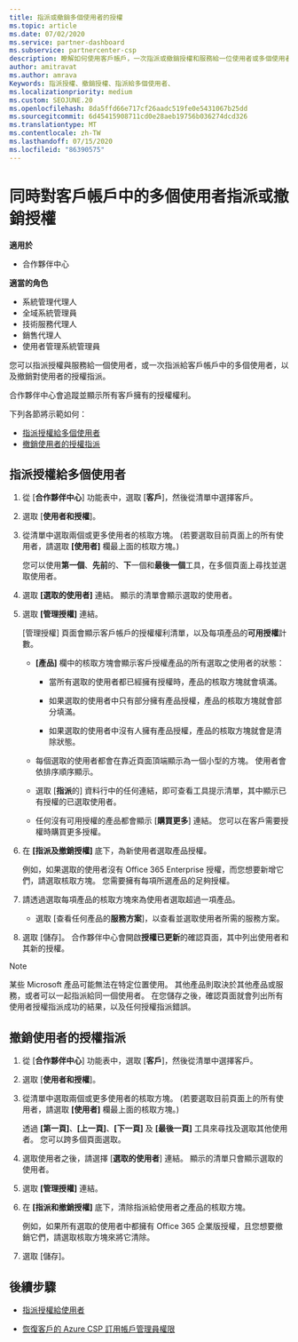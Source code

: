 ```yaml
---
title: 指派或撤銷多個使用者的授權
ms.topic: article
ms.date: 07/02/2020
ms.service: partner-dashboard
ms.subservice: partnercenter-csp
description: 瞭解如何使用客戶帳戶，一次指派或撤銷授權和服務給一位使用者或多個使用者。
author: amitravat
ms.author: amrava
Keywords: 指派授權、撤銷授權、指派給多個使用者、
ms.localizationpriority: medium
ms.custom: SEOJUNE.20
ms.openlocfilehash: 8da5ffd66e717cf26aadc519fe0e5431067b25dd
ms.sourcegitcommit: 6d45415908711cd0e28aeb19756b036274dcd326
ms.translationtype: MT
ms.contentlocale: zh-TW
ms.lasthandoff: 07/15/2020
ms.locfileid: "86390575"
---
```

# <a name="assign-or-revoke-licenses-at-the-same-time-to-multiple-users-in-a-customer-account"></a>同時對客戶帳戶中的多個使用者指派或撤銷授權

**適用於**

- 合作夥伴中心

**適當的角色**

- 系統管理代理人
- 全域系統管理員
- 技術服務代理人
- 銷售代理人
- 使用者管理系統管理員

您可以指派授權與服務給一個使用者，或一次指派給客戶帳戶中的多個使用者，以及撤銷對使用者的授權指派。

合作夥伴中心會追蹤並顯示所有客戶擁有的授權權利。

下列各節將示範如何：
- [指派授權給多個使用者](#assign-licenses-to-groups)
- [撤銷使用者的授權指派](#revoking-licenses)

<a href="" id="assign-licenses-to-groups"></a>
## <a name="assign-licenses-to-multiple-users"></a>指派授權給多個使用者

1. 從 [**合作夥伴中心**] 功能表中，選取 [**客戶**]，然後從清單中選擇客戶。

2. 選取 [**使用者和授權**]。

3. 從清單中選取兩個或更多使用者的核取方塊。 (若要選取目前頁面上的所有使用者，請選取 **\[使用者\]** 欄最上面的核取方塊。)

    您可以使用**第一個**、**先前**的、**下**一個和**最後一個**工具，在多個頁面上尋找並選取使用者。

4. 選取 **\[選取的使用者\]** 連結。 顯示的清單會顯示選取的使用者。

5. 選取 **\[管理授權\]** 連結。

    [管理授權] 頁面會顯示客戶帳戶的授權權利清單，以及每項產品的**可用授權**計數。

    - **\[產品\]** 欄中的核取方塊會顯示客戶授權產品的所有選取之使用者的狀態：

       - 當所有選取的使用者都已經擁有授權時，產品的核取方塊就會填滿。

       - 如果選取的使用者中只有部分擁有產品授權，產品的核取方塊就會部分填滿。

       - 如果選取的使用者中沒有人擁有產品授權，產品的核取方塊就會是清除狀態。

    - 每個選取的使用者都會在靠近頁面頂端顯示為一個小型的方塊。 使用者會依排序順序顯示。

    - 選取 [**指派**的] 資料行中的任何連結，即可查看工具提示清單，其中顯示已有授權的已選取使用者。

    - 任何沒有可用授權的產品都會顯示 [**購買更多**] 連結。 您可以在客戶需要授權時購買更多授權。

6. 在 **\[指派及撤銷授權\]** 底下，為新使用者選取產品授權。 

   例如，如果選取的使用者沒有 Office 365 Enterprise 授權，而您想要新增它們，請選取核取方塊。 您需要擁有每項所選產品的足夠授權。

7. 請透過選取每項產品的核取方塊來為使用者選取超過一項產品。
    -   選取 [查看任何產品的**服務方案**]，以查看並選取使用者所需的服務方案。

8. 選取 [儲存]。 合作夥伴中心會開啟**授權已更新**的確認頁面，其中列出使用者和其新的授權。

>[!NOTE]
>某些 Microsoft 產品可能無法在特定位置使用。 其他產品則取決於其他產品或服務，或者可以一起指派給同一個使用者。 在您儲存之後，確認頁面就會列出所有使用者授權指派成功的結果，以及任何授權指派錯誤。

<a href="" id="revoking-licenses"></a>
## <a name="revoke-users-license-assignments"></a>撤銷使用者的授權指派

1. 從 [**合作夥伴中心**] 功能表中，選取 [**客戶**]，然後從清單中選擇客戶。

2. 選取 [**使用者和授權**]。

3. 從清單中選取兩個或更多使用者的核取方塊。 (若要選取目前頁面上的所有使用者，請選取 **\[使用者\]** 欄最上面的核取方塊。)

    透過 **\[第一頁\]**、**\[上一頁\]**、**\[下一頁\]** 及 **\[最後一頁\]** 工具來尋找及選取其他使用者。 您可以跨多個頁面選取。

4. 選取使用者之後，請選擇 [**選取的使用者**] 連結。 顯示的清單只會顯示選取的使用者。

5. 選取 **\[管理授權\]** 連結。

6. 在 **[指派和撤銷授權]** 底下，清除指派給使用者之產品的核取方塊。

   例如，如果所有選取的使用者中都擁有 Office 365 企業版授權，且您想要撤銷它們，請選取核取方塊來將它清除。

7. 選取 [儲存]。

## <a name="next-steps"></a>後續步驟

- [指派授權給使用者](assign-licenses-to-users.md)

- [恢復客戶的 Azure CSP 訂用帳戶管理員權限](revoke-reinstate-csp.md)